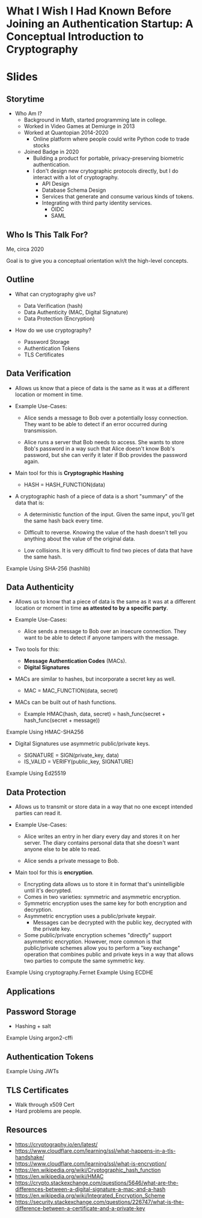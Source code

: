 # What I Wish I Had Known Before Joining an Authentication Startup: A Conceptual Introduction to Cryptography

# Slides

## Storytime

- Who Am I?
  - Background in Math, started programming late in college.
  - Worked in Video Games at Demiurge in 2013
  - Worked at Quantopian 2014-2020
    - Online platform where people could write Python code to trade stocks
  - Joined Badge in 2020
    - Building a product for portable, privacy-preserving biometric authentication.
    - I don't design new crytographic protocols directly, but I do interact
      with a lot of cryptography.
      - API Design
      - Database Schema Design
      - Services that generate and consume various kinds of tokens.
      - Integrating with third party identity services.
        - OIDC
        - SAML

## Who Is This Talk For?

Me, circa 2020

Goal is to give you a conceptual orientation w/r/t the high-level concepts.

## Outline

- What can cryptography give us?
  - Data Verification (hash)
  - Data Authenticity (MAC, Digital Signature)
  - Data Protection (Encryption)

- How do we use cryptography?
  - Password Storage
  - Authentication Tokens
  - TLS Certificates

## Data Verification

- Allows us know that a piece of data is the same as it was at a different
  location or moment in time.

- Example Use-Cases:
  - Alice sends a message to Bob over a potentially lossy connection. They want
    to be able to detect if an error occurred during transmission.

  - Alice runs a server that Bob needs to access. She wants to store Bob's
    password in a way such that Alice doesn't know Bob's password, but she can
    verify it later if Bob provides the password again.

- Main tool for this is **Cryptographic Hashing**

  - HASH = HASH_FUNCTION(data)

- A cryptographic hash of a piece of data is a short "summary" of the data that
  is:

  - A deterministic function of the input. Given the same input, you'll get the
    same hash back every time.

  - Difficult to reverse. Knowing the value of the hash doesn't tell you
    anything about the value of the original data.

  - Low collisions. It is very difficult to find two pieces of data that have
    the same hash.

Example Using SHA-256 (hashlib)

## Data Authenticity

- Allows us to know that a piece of data is the same as it was at a different
  location or moment in time **as attested to by a specific party**.

- Example Use-Cases:

  - Alice sends a message to Bob over an insecure connection. They want to be
    able to detect if anyone tampers with the message.

- Two tools for this:

  - **Message Authentication Codes** (MACs).
  - **Digital Signatures**

- MACs are similar to hashes, but incorporate a secret key as well.

  - MAC = MAC_FUNCTION(data, secret)

- MACs can be built out of hash functions.
  - Example HMAC(hash, data, secret) = hash_func(secret + hash_func(secret + message))

Example Using HMAC-SHA256

- Digital Signatures use asymmetric public/private keys.

  - SIGNATURE = SIGN(private_key, data)
  - IS_VALID = VERIFY(public_key, SIGNATURE)

Example Using Ed25519

## Data Protection

- Allows us to transmit or store data in a way that no one except intended
  parties can read it.

- Example Use-Cases:

  - Alice writes an entry in her diary every day and stores it on her
    server. The diary contains personal data that she doesn't want anyone else
    to be able to read.

  - Alice sends a private message to Bob.

- Main tool for this is **encryption**.
  - Encrypting data allows us to store it in format that's unintelligible until
    it's decrypted.
  - Comes in two varieties: symmetric and asymmetric encryption.
  - Symmetric encryption uses the same key for both encryption and decryption.
  - Asymmetric encryption uses a public/private keypair.
    - Messages can be decrypted with the public key, decrypted with the private
      key.
  - Some public/private encryption schemes "directly" support asymmetric
    encryption. However, more common is that public/private schemes allow you
    to perform a "key exchange" operation that combines public and private keys
    in a way that allows two parties to compute the same symmetric key.

Example Using cryptography.Fernet
Example Using ECDHE

## Applications

## Password Storage

- Hashing + salt

Example Using argon2-cffi

## Authentication Tokens

Example Using JWTs

## TLS Certificates

- Walk through x509 Cert
- Hard problems are people.

## Resources

- https://cryptography.io/en/latest/
- https://www.cloudflare.com/learning/ssl/what-happens-in-a-tls-handshake/
- https://www.cloudflare.com/learning/ssl/what-is-encryption/
- https://en.wikipedia.org/wiki/Cryptographic_hash_function
- https://en.wikipedia.org/wiki/HMAC
- https://crypto.stackexchange.com/questions/5646/what-are-the-differences-between-a-digital-signature-a-mac-and-a-hash
- https://en.wikipedia.org/wiki/Integrated_Encryption_Scheme
- https://security.stackexchange.com/questions/226747/what-is-the-difference-between-a-certificate-and-a-private-key

